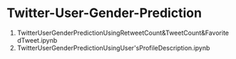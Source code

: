 # Twitter-User-Gender-Prediction

1. TwitterUserGenderPredictionUsingRetweetCount&TweetCount&FavoritedTweet.ipynb
2. TwitterUserGenderPredictionUsingUser'sProfileDescription.ipynb
